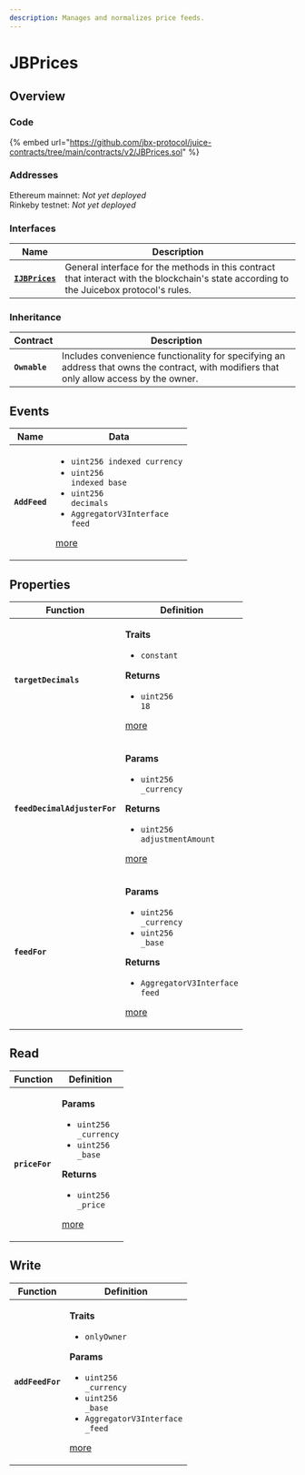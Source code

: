 ```yaml
---
description: Manages and normalizes price feeds.
---
```


# JBPrices

## Overview

### Code

{% embed url="https://github.com/jbx-protocol/juice-contracts/tree/main/contracts/v2/JBPrices.sol" %}

### **Addresses**

Ethereum mainnet: _Not yet deployed_\
Rinkeby testnet: _Not yet deployed_

### **Interfaces**

| Name                                             | Description                                                                                                                              |
| ------------------------------------------------ | ---------------------------------------------------------------------------------------------------------------------------------------- |
| [**`IJBPrices`**](../../interfaces/ijbprices.md) | General interface for the methods in this contract that interact with the blockchain's state according to the Juicebox protocol's rules. |

### **Inheritance**

| Contract      | Description                                                                                                                              |
| ------------- | ---------------------------------------------------------------------------------------------------------------------------------------- |
| **`Ownable`** | Includes convenience functionality for specifying an address that owns the contract, with modifiers that only allow access by the owner. |

## Events

| Name          | Data                                                                                                                                                                                                                               |
| ------------- | ---------------------------------------------------------------------------------------------------------------------------------------------------------------------------------------------------------------------------------- |
| **`AddFeed`** | <ul><li><code>uint256 indexed currency</code></li><li><code>uint256 indexed base</code></li><li><code>uint256 decimals</code></li><li><code>AggregatorV3Interface feed</code></li></ul><p><a href="events/addfeed.md">more</a></p> |

## Properties

| Function                     | Definition                                                                                                                                                                                                                                               |
| ---------------------------- | -------------------------------------------------------------------------------------------------------------------------------------------------------------------------------------------------------------------------------------------------------- |
| **`targetDecimals`**         | <p><strong>Traits</strong></p><ul><li><code>constant</code></li></ul><p><strong>Returns</strong></p><ul><li><code>uint256 18</code></li></ul><p><a href="properties/targetdecimals.md">more</a></p>                                                      |
| **`feedDecimalAdjusterFor`** | <p><strong>Params</strong></p><ul><li><code>uint256 _currency</code></li></ul><p><strong>Returns</strong></p><ul><li><code>uint256 adjustmentAmount</code></li></ul><p><a href="properties/feeddecimaladjuster.md">more</a></p>                          |
| **`feedFor`**                | <p><strong>Params</strong></p><ul><li><code>uint256 _currency</code></li><li><code>uint256 _base</code></li></ul><p><strong>Returns</strong></p><ul><li><code>AggregatorV3Interface feed</code></li></ul><p><a href="properties/feedfor.md">more</a></p> |

## Read

| Function       | Definition                                                                                                                                                                                                                                    |
| -------------- | --------------------------------------------------------------------------------------------------------------------------------------------------------------------------------------------------------------------------------------------- |
| **`priceFor`** | <p><strong>Params</strong></p><ul><li><code>uint256 _currency</code></li><li><code>uint256 _base</code></li></ul><p><strong>Returns</strong></p><ul><li><code>uint256 _price</code></li></ul><p><a href="read/getethpricefor.md">more</a></p> |

## Write

| Function         | Definition                                                                                                                                                                                                                                                                         |
| ---------------- | ---------------------------------------------------------------------------------------------------------------------------------------------------------------------------------------------------------------------------------------------------------------------------------- |
| **`addFeedFor`** | <p><strong>Traits</strong></p><ul><li><code>onlyOwner</code></li></ul><p><strong>Params</strong></p><ul><li><code>uint256 _currency</code></li><li><code>uint256 _base</code></li><li><code>AggregatorV3Interface _feed</code></li></ul><p><a href="write/addfeed.md">more</a></p> |
